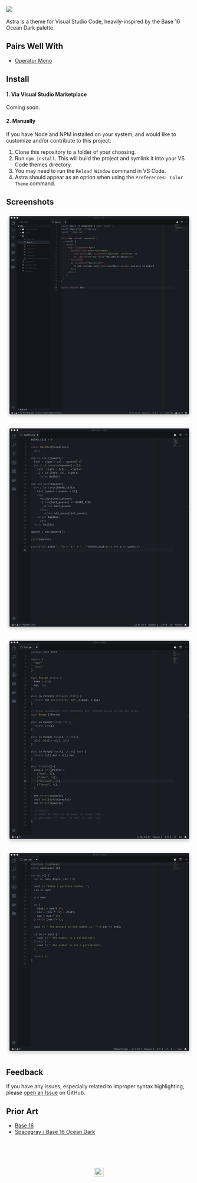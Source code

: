 <a href="#top" id="top">
  <img src="https://user-images.githubusercontent.com/441546/44255341-99bba280-a1ba-11e8-81b9-dcf669d42306.png" style="max-width: 100%">
</a>

Astra is a theme for Visual Studio Code, heavily-inspired by the Base 16 Ocean Dark palette.

## Pairs Well With

- [Operator Mono](https://www.typography.com/fonts/operator/styles/)

## Install

#### 1. Via Visual Studio Marketplace

Coming soon.

#### 2. Manually

If you have Node and NPM installed on your system, and would like to customize and/or contribute to this project:

1. Clone this repository to a folder of your choosing.
2. Run `npm install`. This will build the project and symlink it into your VS Code themes directory.
3. You may need to run the `Reload Window` command in VS Code.
4. Astra should appear as an option when using the `Preferences: Color Theme` command.

## Screenshots

![JavaScript](/screenshots/javascript.png)

![Python](/screenshots/python.png)

![Go](/screenshots/go.png)

![C++](/screenshots/cpp.png)

## Feedback

If you have any issues, especially related to improper syntax highlighting, please [open an Issue](https://github.com/darkobits/astra/issues/new) on GitHub.

## Prior Art

* [Base 16](https://github.com/chriskempson/base16)
* [Spacegray / Base 16 Ocean Dark](https://github.com/ionutvmi/spacegray-vscode#base-16-ocean-dark)

## &nbsp;
<p align="center">
  <br>
  <img width="24" height="24" src="https://cloud.githubusercontent.com/assets/441546/25318539/db2f4cf2-2845-11e7-8e10-ef97d91cd538.png">
</p>
